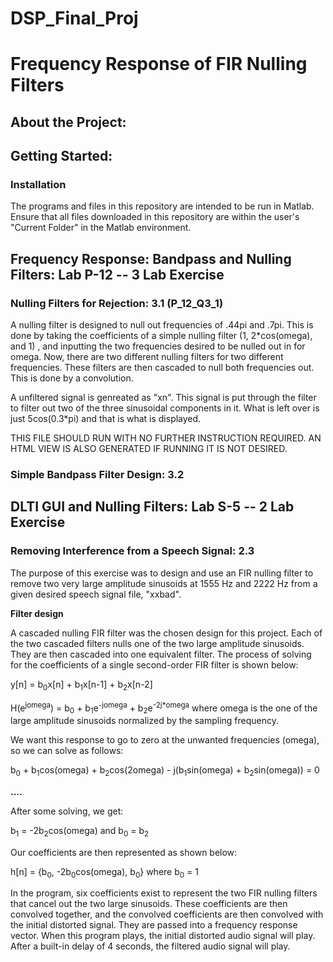 # DSP_Final_Proj

# Frequency Response of FIR Nulling Filters
## About the Project:
## Getting Started:
### Installation
The programs and files in this repository are intended to be run in Matlab. Ensure that all files downloaded in this repository are within the user's "Current Folder" in the Matlab environment.
## Frequency Response: Bandpass and Nulling Filters: Lab P-12 -- 3 Lab Exercise
### Nulling Filters for Rejection: 3.1 (P_12_Q3_1)
A nulling filter is designed to null out frequencies of .44pi and .7pi. This is done by taking the coefficients of a simple nulling filter (1, 2*cos(omega), and 1) , and inputting the two frequencies desired to be nulled out in for omega. Now, there are two different nulling filters for two different frequencies. These filters are then cascaded to null both frequencies out. This is done by a convolution. 

A unfiltered signal is genreated as "xn". This signal is put through the filter to filter out two of the three sinusoidal components in it. What is left over is just 5cos(0.3*pi) and that is what is displayed. 

THIS FILE SHOULD RUN WITH NO FURTHER INSTRUCTION REQUIRED. AN HTML VIEW IS ALSO GENERATED IF RUNNING IT IS NOT DESIRED. 


### Simple Bandpass Filter Design: 3.2


## DLTI GUI and Nulling Filters: Lab S-5 -- 2 Lab Exercise
### Removing Interference from a Speech Signal: 2.3
The purpose of this exercise was to design and use an FIR nulling filter to remove two very large amplitude sinusoids at 1555 Hz and 2222 Hz from a given desired speech signal file, "xxbad".

**Filter design**

A cascaded nulling FIR filter was the chosen design for this project. Each of the two cascaded filters nulls one of the two large amplitude sinusoids. They are then cascaded into one equivalent filter. The process of solving for the coefficients of a single second-order FIR filter is shown below:

y[n] = b<sub>0</sub>x[n] + b<sub>1</sub>x[n-1] + b<sub>2</sub>x[n-2]

H(e<sup>jomega</sup>) = b<sub>0</sub> + b<sub>1</sub>e<sup>-jomega</sup> + b<sub>2</sub>e<sup>-2j*omega</sup>
  where omega is the one of the large amplitude sinusoids normalized by the sampling frequency.

We want this response to go to zero at the unwanted frequencies (omega), so we can solve as follows:

b<sub>0</sub> + b<sub>1</sub>cos(omega) + b<sub>2</sub>cos(2omega) - j(b<sub>1</sub>sin(omega) + b<sub>2</sub>sin(omega)) = 0

**....**

After some solving, we get:

b<sub>1</sub> = -2b<sub>2</sub>cos(omega) and b<sub>0</sub> = b<sub>2</sub>

Our coefficients are then represented as shown below:

h[n] = {b<sub>0</sub>, -2b<sub>0</sub>cos(omega), b<sub>0</sub>} where  b<sub>0</sub> = 1


In the program, six coefficients exist to represent the two FIR nulling filters that cancel out the two large sinusoids. These coefficients are then convolved together, and the convolved coefficients are then convolved with the initial distorted signal. They are passed into a frequency response vector. When this program plays, the initial distorted audio signal will play. After a built-in delay of 4 seconds, the filtered audio signal will play.
